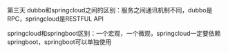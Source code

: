 第三天
dubbo和springcloud之间的区别：服务之间通讯机制不同，dubbo是RPC，springcloud是RESTFUL API

springcloud和springboot区别：一个宏观，一个微观，springcloud一定要依赖springboot，springboot可以单独使用